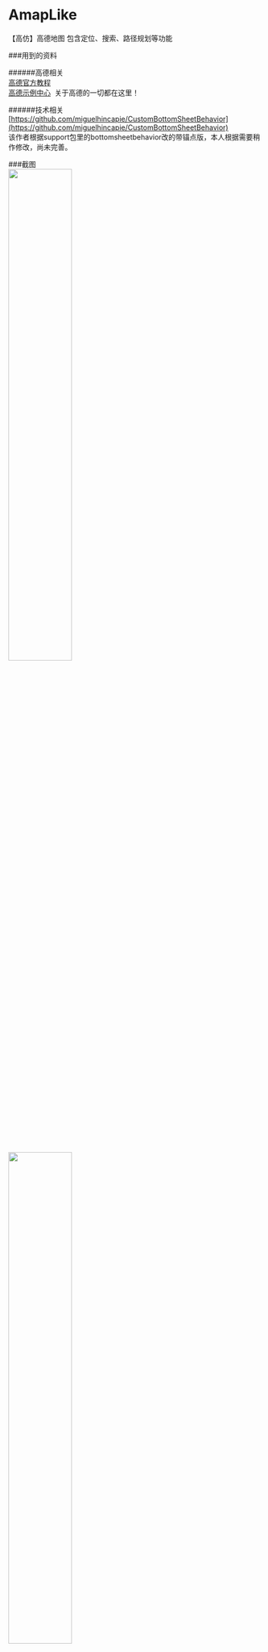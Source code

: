# AmapLike
【高仿】高德地图 包含定位、搜索、路径规划等功能

###用到的资料

######高德相关
<br>
[高德官方教程](http://lbs.amap.com/api/android-sdk/guide)
<br>
[高德示例中心](http://lbs.amap.com/dev/demo#/?tags=android)  关于高德的一切都在这里！
<br>

######技术相关
<br>
[https://github.com/miguelhincapie/CustomBottomSheetBehavior](https://github.com/miguelhincapie/CustomBottomSheetBehavior)<br>
该作者根据support包里的bottomsheetbehavior改的带锚点版，本人根据需要稍作修改，尚未完善。

###截图
<br>
<img src="https://github.com/OrangeHao/AmapLike/blob/master/screenshot/1.jpg"  height="50%" width="50%" >
<img src="https://github.com/OrangeHao/AmapLike/blob/master/screenshot/2.jpg"  height="50%" width="50%" >
<img src="https://github.com/OrangeHao/AmapLike/blob/master/screenshot/3.jpg"  height="50%" width="50%" >
<br>
<img src="https://github.com/OrangeHao/AmapLike/blob/master/screenshot/4.jpg"  height="50%" width="50%" >
<img src="https://github.com/OrangeHao/AmapLike/blob/master/screenshot/5.jpg"  height="50%" width="50%" >
<img src="https://github.com/OrangeHao/AmapLike/blob/master/screenshot/6.jpg"  height="50%" width="50%" >
<br>
<img src="https://github.com/OrangeHao/AmapLike/blob/master/screenshot/7.jpg"  height="50%" width="50%" >
<img src="https://github.com/OrangeHao/AmapLike/blob/master/screenshot/8.jpg"  height="50%" width="50%" >
<img src="https://github.com/OrangeHao/AmapLike/blob/master/screenshot/9.jpg"  height="50%" width="50%" >
<br>
<img src="https://github.com/OrangeHao/AmapLike/blob/master/screenshot/10.jpg"  height="50%" width="50%" >
<img src="https://github.com/OrangeHao/AmapLike/blob/master/screenshot/11.jpg"  height="50%" width="50%" >

###How to use 
<br>
Copy the code or Add it as a module

